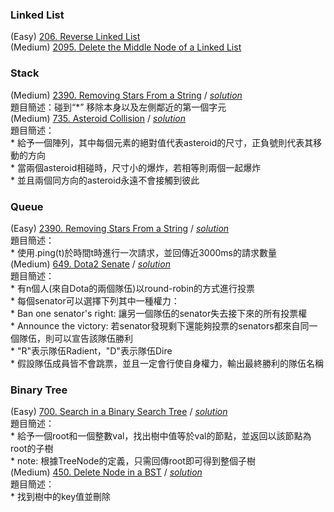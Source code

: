 ### Linked List 
(Easy) [206. Reverse Linked List](./Linked%20List/206_Reverse_Linked_List.java)  
(Medium) [2095. Delete the Middle Node of a Linked List](./Linked%20List/2095.java)  
### Stack
(Medium) [2390. Removing Stars From a String](https://leetcode.com/problems/removing-stars-from-a-string/description/?envType=study-plan-v2&envId=leetcode-75) / [*solution*](./Stack/2390.java)  
    題目簡述：碰到“*” 移除本身以及左側鄰近的第一個字元   
(Medium) [735. Asteroid Collision](https://leetcode.com/problems/asteroid-collision/?envType=study-plan-v2&envId=leetcode-75) / [*solution*](./Stack/735.java)  
    題目簡述：  
    * 給予一個陣列，其中每個元素的絕對值代表asteroid的尺寸，正負號則代表其移動的方向  
    * 當兩個asteroid相碰時，尺寸小的爆炸，若相等則兩個一起爆炸  
    * 並且兩個同方向的asteroid永遠不會接觸到彼此  
### Queue
(Easy) [2390. Removing Stars From a String](https://leetcode.com/problems/number-of-recent-calls/?envType=study-plan-v2&envId=leetcode-75) / [*solution*](./Queue/2390.java)   
    題目簡述：  
    *   使用.ping(t)於時間t時進行一次請求，並回傳近3000ms的請求數量  
(Medium) [649. Dota2 Senate](https://leetcode.com/problems/dota2-senate/?envType=study-plan-v2&envId=leetcode-75) 
/ [*solution*](./Queue/649.java)   
    題目簡述：  
    *   有n個人(來自Dota的兩個隊伍)以round-robin的方式進行投票  
    *   每個senator可以選擇下列其中一種權力：  
        *   Ban one senator's right: 讓另一個隊伍的senator失去接下來的所有投票權  
        *   Announce the victory: 若senator發現剩下還能夠投票的senators都來自同一個隊伍，則可以宣告該隊伍勝利  
    *   "R"表示隊伍Radient，"D"表示隊伍Dire  
    *   假設隊伍成員皆不會跳票，並且一定會行使自身權力，輸出最終勝利的隊伍名稱
### Binary Tree
(Easy) [700. Search in a Binary Search Tree](https://leetcode.com/problems/search-in-a-binary-search-tree/description/?envType=study-plan-v2&envId=leetcode-75) / [*solution*](./Tree/700.java)  
    題目簡述：  
    *   給予一個root和一個整數val，找出樹中值等於val的節點，並返回以該節點為root的子樹  
    *   note: 根據TreeNode的定義，只需回傳root即可得到整個子樹  
(Medium) [450. Delete Node in a BST](https://leetcode.com/problems/delete-node-in-a-bst/description/?envType=study-plan-v2&envId=leetcode-75) / [*solution*](./Tree/450.java)  
    題目簡述：  
    *   找到樹中的key值並刪除   
